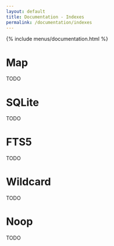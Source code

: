 ```yaml
---
layout: default
title: Documentation - Indexes
permalink: /documentation/indexes
---
```


{% include menus/documentation.html %}

# Map

TODO

# SQLite

TODO

# FTS5

TODO

# Wildcard

TODO

# Noop

TODO

